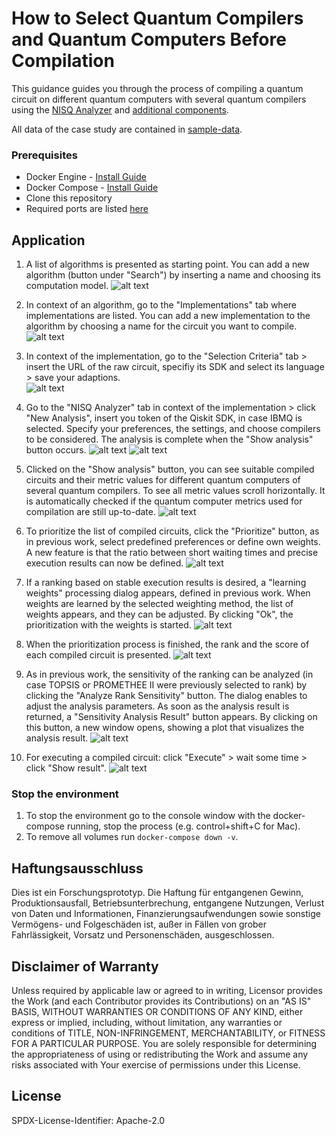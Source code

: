 # How to Select Quantum Compilers and Quantum Computers Before Compilation

This guidance guides you through the process of compiling a quantum circuit on different quantum computers with several quantum compilers using the [NISQ Analyzer](https://github.com/UST-QuAntiL/nisq-analyzer/) and [additional components](https://github.com/UST-QuAntiL/nisq-analyzer-content/blob/master/pre-selection/Docker/README.md).  

All data of the case study are contained in [sample-data](./Case-Study).

### Prerequisites
+ Docker Engine - [Install Guide](https://docs.docker.com/engine/install/)
+ Docker Compose - [Install Guide](https://docs.docker.com/compose/install/)
+ Clone this repository
+ Required ports are listed [here](./Docker/README.md)

## Application

1. A list of algorithms is presented as starting point. You can add a new algorithm (button under "Search") by inserting a name and choosing its computation model.
   ![alt text](./Pictures/algorithms.png "Algorithms")

2. In context of an algorithm, go to the "Implementations" tab where implementations are listed. You can add a new implementation to the algorithm by choosing a name for the circuit you want to compile.
   ![alt text](./Pictures/algo-impls.png "Implementation")

3. In context of the implementation, go to the "Selection Criteria" tab > insert the URL of the raw circuit, specifiy its SDK and select its language > save your adaptions.  
   ![alt text](./Pictures/selection-criteria.png "Selection criteria")

4. Go to the "NISQ Analyzer" tab in context of the implementation > click "New Analysis", insert you token of the Qiskit SDK, in case IBMQ is selected. Specify your preferences, the settings, and choose compilers to be considered.
   The analysis is complete when the "Show analysis" button occurs.
   ![alt text](./Pictures/selection-dialog.png "selection dialog")
   ![alt text](./Pictures/selection-dialog-adv-settings.png "selection dialog")

5. Clicked on the "Show analysis" button, you can see suitable compiled circuits and their metric values for different quantum computers of several quantum compilers.
   To see all metric values scroll horizontally. It is automatically checked if the quantum computer metrics used for compilation are still up-to-date.
   ![alt text](./Pictures/results.png "analysis metrics")

6. To prioritize the list of compiled circuits, click the "Prioritize" button, as in previous work, select predefined preferences or define own weights. A new feature is that the ratio between short waiting times and precise execution results can now be defined.
   ![alt text](./Pictures/prio-dialog.png "prioritization dialog")  

7. If a ranking based on stable execution results is desired, a "learning weights" processing dialog appears, defined in previous work. When weights are learned by the selected weighting method, the list of weights appears, and they can be adjusted. By clicking "Ok", the prioritization with the weights is started.
![alt text](./Pictures/learning-weights.png "learning weights")

8. When the prioritization process is finished, the rank and the score of each compiled circuit is presented.
   ![alt text](./Pictures/ranked.png "prioritization ranking")

9. As in previous work, the sensitivity of the ranking can be analyzed (in case TOPSIS or PROMETHEE II were previously selected to rank) by clicking the "Analyze Rank Sensitivity" button. The dialog enables to adjust the analysis parameters.
   As soon as the analysis result is returned, a "Sensitivity Analysis Result" button appears. By clicking on this button, a new window opens, showing a plot that visualizes the analysis result.
   ![alt text](./Pictures/sens-analysis.png "sensitivity analysis")

10. For executing a compiled circuit: click "Execute" > wait some time > click "Show result".
       ![alt text](./Pictures/execution.png "show execution result")

### Stop the environment

1. To stop the environment go to the console window with the docker-compose running, stop the process (e.g. control+shift+C for Mac).
2. To remove all volumes run `docker-compose down -v`.


## Haftungsausschluss

Dies ist ein Forschungsprototyp.
Die Haftung für entgangenen Gewinn, Produktionsausfall, Betriebsunterbrechung, entgangene Nutzungen, Verlust von Daten und Informationen, Finanzierungsaufwendungen sowie sonstige Vermögens- und Folgeschäden ist, außer in Fällen von grober Fahrlässigkeit, Vorsatz und Personenschäden, ausgeschlossen.

## Disclaimer of Warranty

Unless required by applicable law or agreed to in writing, Licensor provides the Work (and each Contributor provides its Contributions) on an "AS IS" BASIS, WITHOUT WARRANTIES OR CONDITIONS OF ANY KIND, either express or implied, including, without limitation, any warranties or conditions of TITLE, NON-INFRINGEMENT, MERCHANTABILITY, or FITNESS FOR A PARTICULAR PURPOSE.
You are solely responsible for determining the appropriateness of using or redistributing the Work and assume any risks associated with Your exercise of permissions under this License.

## License

SPDX-License-Identifier: Apache-2.0
